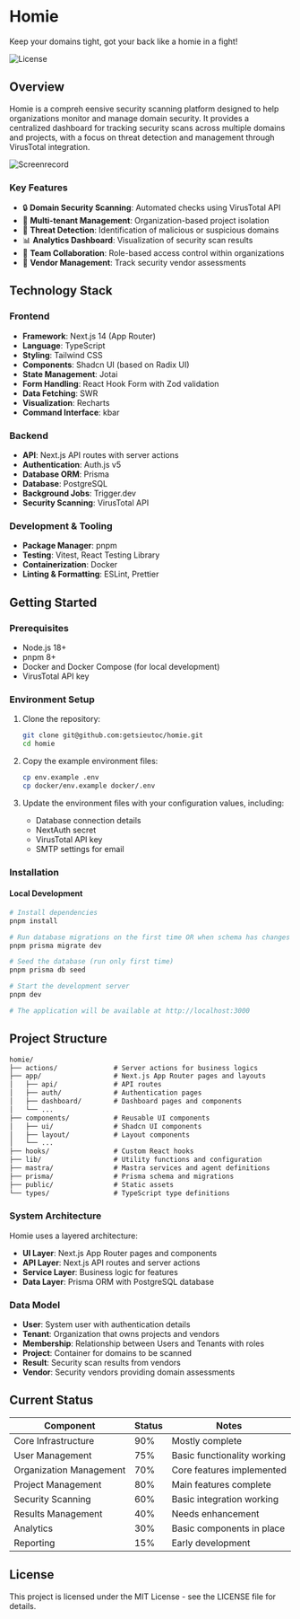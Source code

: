 # Homie

Keep your domains tight, got your back like a homie in a fight!

![License](https://img.shields.io/badge/license-MIT-blue.svg)

## Overview

Homie is a compreh eensive security scanning platform designed to help organizations monitor and manage domain security. It provides a centralized dashboard for tracking security scans across multiple domains and projects, with a focus on threat detection and management through VirusTotal integration.

![Screenrecord](https://i.imgur.com/kzUfna7.gif|width=100)

### Key Features

- 🔒 **Domain Security Scanning**: Automated checks using VirusTotal API
- 🏢 **Multi-tenant Management**: Organization-based project isolation
- 🚨 **Threat Detection**: Identification of malicious or suspicious domains
- 📊 **Analytics Dashboard**: Visualization of security scan results
- 👥 **Team Collaboration**: Role-based access control within organizations
- 🔄 **Vendor Management**: Track security vendor assessments

## Technology Stack

### Frontend

- **Framework**: Next.js 14 (App Router)
- **Language**: TypeScript
- **Styling**: Tailwind CSS
- **Components**: Shadcn UI (based on Radix UI)
- **State Management**: Jotai
- **Form Handling**: React Hook Form with Zod validation
- **Data Fetching**: SWR
- **Visualization**: Recharts
- **Command Interface**: kbar

### Backend

- **API**: Next.js API routes with server actions
- **Authentication**: Auth.js v5
- **Database ORM**: Prisma
- **Database**: PostgreSQL
- **Background Jobs**: Trigger.dev
- **Security Scanning**: VirusTotal API

### Development & Tooling

- **Package Manager**: pnpm
- **Testing**: Vitest, React Testing Library
- **Containerization**: Docker
- **Linting & Formatting**: ESLint, Prettier

## Getting Started

### Prerequisites

- Node.js 18+
- pnpm 8+
- Docker and Docker Compose (for local development)
- VirusTotal API key

### Environment Setup

1. Clone the repository:

   ```bash
   git clone git@github.com:getsieutoc/homie.git
   cd homie
   ```

2. Copy the example environment files:

   ```bash
   cp env.example .env
   cp docker/env.example docker/.env
   ```

3. Update the environment files with your configuration values, including:
   - Database connection details
   - NextAuth secret
   - VirusTotal API key
   - SMTP settings for email

### Installation

#### Local Development

```bash
# Install dependencies
pnpm install

# Run database migrations on the first time OR when schema has changes
pnpm prisma migrate dev

# Seed the database (run only first time)
pnpm prisma db seed

# Start the development server
pnpm dev

# The application will be available at http://localhost:3000
```

## Project Structure

```txt
homie/
├── actions/              # Server actions for business logics
├── app/                  # Next.js App Router pages and layouts
│   ├── api/              # API routes
│   ├── auth/             # Authentication pages
│   ├── dashboard/        # Dashboard pages and components
│   └── ...
├── components/           # Reusable UI components
│   ├── ui/               # Shadcn UI components
│   ├── layout/           # Layout components
│   └── ...
├── hooks/                # Custom React hooks
├── lib/                  # Utility functions and configuration
├── mastra/               # Mastra services and agent definitions
├── prisma/               # Prisma schema and migrations
├── public/               # Static assets
└── types/                # TypeScript type definitions
```

### System Architecture

Homie uses a layered architecture:

- **UI Layer**: Next.js App Router pages and components
- **API Layer**: Next.js API routes and server actions
- **Service Layer**: Business logic for features
- **Data Layer**: Prisma ORM with PostgreSQL database

### Data Model

- **User**: System user with authentication details
- **Tenant**: Organization that owns projects and vendors
- **Membership**: Relationship between Users and Tenants with roles
- **Project**: Container for domains to be scanned
- **Result**: Security scan results from vendors
- **Vendor**: Security vendors providing domain assessments

## Current Status

| Component               | Status | Notes                       |
| ----------------------- | ------ | --------------------------- |
| Core Infrastructure     | 90%    | Mostly complete             |
| User Management         | 75%    | Basic functionality working |
| Organization Management | 70%    | Core features implemented   |
| Project Management      | 80%    | Main features complete      |
| Security Scanning       | 60%    | Basic integration working   |
| Results Management      | 40%    | Needs enhancement           |
| Analytics               | 30%    | Basic components in place   |
| Reporting               | 15%    | Early development           |

## License

This project is licensed under the MIT License - see the LICENSE file for details.
